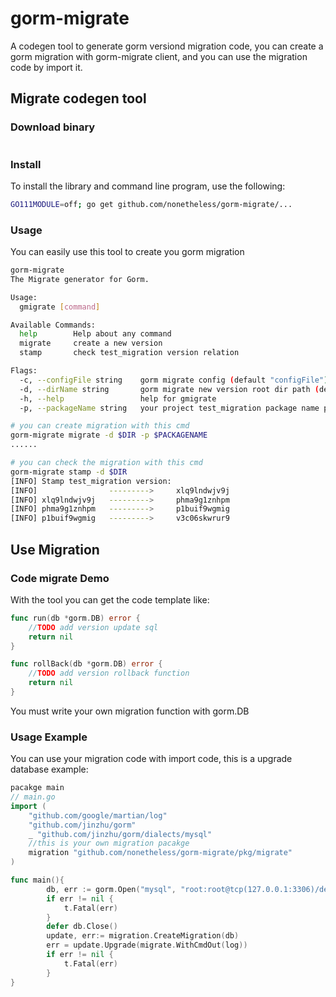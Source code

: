 # gorm-migrate
A codegen tool to generate gorm versiond migration code, you can create a gorm migration with gorm-migrate client, and you can use the migration code by import it.

## Migrate codegen tool
### Download binary
```bash

```
### Install 
To install the library and command line program, use the following:
```bash
GO111MODULE=off; go get github.com/nonetheless/gorm-migrate/...
```

### Usage
You can easily use this tool to create you gorm migration
```bash
gorm-migrate 
The Migrate generator for Gorm.

Usage:
  gmigrate [command]

Available Commands:
  help        Help about any command
  migrate     create a new version
  stamp       check test_migration version relation

Flags:
  -c, --configFile string    gorm migrate config (default "configFile")
  -d, --dirName string       gorm migrate new version root dir path (default "dirName")
  -h, --help                 help for gmigrate
  -p, --packageName string   your project test_migration package name packageName (default "packageName")

# you can create migration with this cmd
gorm-migrate migrate -d $DIR -p $PACKAGENAME
......

# you can check the migration with this cmd
gorm-migrate stamp -d $DIR
[INFO] Stamp test_migration version:
[INFO]                --------->     xlq9lndwjv9j
[INFO] xlq9lndwjv9j   --------->     phma9g1znhpm
[INFO] phma9g1znhpm   --------->     p1buif9wgmig
[INFO] p1buif9wgmig   --------->     v3c06skwrur9

```
## Use Migration 
### Code migrate Demo
With the tool you can get the code template like:
```go
func run(db *gorm.DB) error {
	//TODO add version update sql
	return nil
}

func rollBack(db *gorm.DB) error {
	//TODO add version rollback function
	return nil
}
```
You must write your own migration function with gorm.DB

### Usage Example
You can use your migration code with import code, this is a upgrade database example:
```go
pacakge main
// main.go
import (
	"github.com/google/martian/log"
	"github.com/jinzhu/gorm"
	_ "github.com/jinzhu/gorm/dialects/mysql"
    //this is your own migration pacakge
	migration "github.com/nonetheless/gorm-migrate/pkg/migrate"
)

func main(){
    	db, err := gorm.Open("mysql", "root:root@tcp(127.0.0.1:3306)/demo?charset=utf8&parseTime=True")
    	if err != nil {
    		t.Fatal(err)
    	}
    	defer db.Close()
    	update, err:= migration.CreateMigration(db)
    	err = update.Upgrade(migrate.WithCmdOut(log))
    	if err != nil {
    		t.Fatal(err)
    	}
}



```

